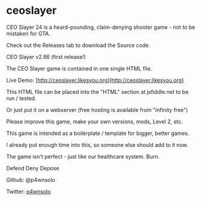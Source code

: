 # ceoslayer
CEO Slayer 24 is a heard-pounding, claim-denying shooter game - not to be mistaken for GTA.


Check out the Releases tab to download the Source code.

CEO Slayer v2.86 (first release!)

The CEO Slayer game is contained in one single HTML file.  

Live Demo:
[http://ceoslayer.likesyou.org](http://ceoslayer.likesyou.org)

This HTML file can be placed into the "HTML" section at jsfiddle.net to be run / tested.  

Or just put it on a webserver (free hosting is available from "infinity free")

Please improve this game, make your own versions, mods, Level 2, etc.



This game is intended as a boilerplate / template for bigger, better games.

I already put enough time into this, so someone else should add to it now.

The game isn't perfect - just like our healthcare system.  Burn.

Defend
Deny
Depose

Github:
@p4wnsolo

Twitter:
[p4wnsolo](https://twitter.com/p4wnsolo)

